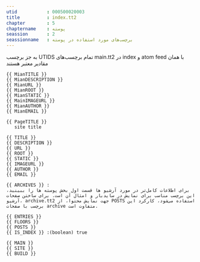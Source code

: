 ```yaml
---
utid           : 000500020003
title          : index.tt2
chapter        : 5
chaptername    : پوسته
seassion       : 2
seassionname   : برچسب‌های مورد استفاده در پوسته
---
```



<p>به جز برچسب UTIDS تمام برچسب‌های main.tt2 در index و atom feed با همان مقادیر معتبر هستند</p>

<pre><code>{{ MianTITLE }}
{{ MianDESCRIPTION }}
{{ MianURL }}
{{ MianROOT }}
{{ MianSTATIC }}
{{ MainIMAGEURL }}
{{ MianAUTHOR }}
{{ MianEMAIL }}

{{ PageTITLE }}
   site title

{{ TITLE }}
{{ DESCRIPTION }}
{{ URL }}
{{ ROOT }}
{{ STATIC }}
{{ IMAGEURL }}
{{ AUTHOR }}
{{ EMAIL }}

{{ ARCHIVES }} :
برای اطلاعات کامل‌تر در مورد آرشیو ها قسمت اول بخش پوسته ها را ببینید، این برچسب مناسب برای نمایش در سایدبار و امثال آن است. برای ساختن صفحات آرشیو، archive.tt2 جهت نمایش محتوا، از POSTS استفاده می‌شود، کارکرد این برچسب با صفحات archive متفاوت است.

{{ ENTRIES }}
{{ FLOORS }}
{{ POSTS }}
{{ IS_INDEX }} :(boolean) true

{{ MAIN }}
{{ SITE }}
{{ BUILD }}
</code></pre>


